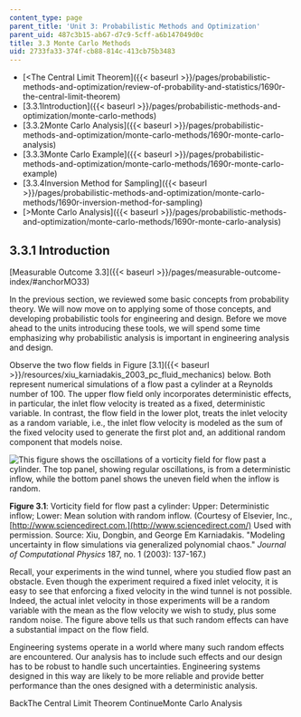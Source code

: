 ```yaml
---
content_type: page
parent_title: 'Unit 3: Probabilistic Methods and Optimization'
parent_uid: 487c3b15-ab67-d7c9-5cff-a6b147049d0c
title: 3.3 Monte Carlo Methods
uid: 2733fa33-374f-cb88-814c-413cb75b3483
---
```


*   [<The Central Limit Theorem]({{< baseurl >}}/pages/probabilistic-methods-and-optimization/review-of-probability-and-statistics/1690r-the-central-limit-theorem)
*   [3.3.1Introduction]({{< baseurl >}}/pages/probabilistic-methods-and-optimization/monte-carlo-methods)
*   [3.3.2Monte Carlo Analysis]({{< baseurl >}}/pages/probabilistic-methods-and-optimization/monte-carlo-methods/1690r-monte-carlo-analysis)
*   [3.3.3Monte Carlo Example]({{< baseurl >}}/pages/probabilistic-methods-and-optimization/monte-carlo-methods/1690r-monte-carlo-example)
*   [3.3.4Inversion Method for Sampling]({{< baseurl >}}/pages/probabilistic-methods-and-optimization/monte-carlo-methods/1690r-inversion-method-for-sampling)
*   [\>Monte Carlo Analysis]({{< baseurl >}}/pages/probabilistic-methods-and-optimization/monte-carlo-methods/1690r-monte-carlo-analysis)

3.3.1 Introduction
------------------

[Measurable Outcome 3.3]({{< baseurl >}}/pages/measurable-outcome-index/#anchorMO33)

In the previous section, we reviewed some basic concepts from probability theory. We will now move on to applying some of those concepts, and developing probabilistic tools for engineering and design. Before we move ahead to the units introducing these tools, we will spend some time emphasizing why probabilistic analysis is important in engineering analysis and design.

Observe the two flow fields in Figure [3.1]({{< baseurl >}}/resources/xiu_karniadakis_2003_pc_fluid_mechanics) below. Both represent numerical simulations of a flow past a cylinder at a Reynolds number of 100. The upper flow field only incorporates deterministic effects, in particular, the inlet flow velocity is treated as a fixed, deterministic variable. In contrast, the flow field in the lower plot, treats the inlet velocity as a random variable, i.e., the inlet flow velocity is modeled as the sum of the fixed velocity used to generate the first plot and, an additional random component that models noise.

![This figure shows the oscillations of a vorticity field for flow past a cylinder.  The top panel, showing regular oscillations, is from a deterministic inflow, while the bottom panel shows the uneven field when the inflow is random.](BASEURL_PLACEHOLDER/resources/xiu_karniadakis_2003_pc_fluid_mechanics)

**Figure 3.1**: Vorticity field for flow past a cylinder: Upper: Deterministic inflow; Lower: Mean solution with random inflow. (Courtesy of Elsevier, Inc., [http://www.sciencedirect.com.](http://www.sciencedirect.com/) Used with permission. Source: Xiu, Dongbin, and George Em Karniadakis. "Modeling uncertainty in flow simulations via generalized polynomial chaos." _Journal of Computational Physics_ 187, no. 1 (2003): 137-167.)

Recall, your experiments in the wind tunnel, where you studied flow past an obstacle. Even though the experiment required a fixed inlet velocity, it is easy to see that enforcing a fixed velocity in the wind tunnel is not possible. Indeed, the actual inlet velocity in those experiments will be a random variable with the mean as the flow velocity we wish to study, plus some random noise. The figure above tells us that such random effects can have a substantial impact on the flow field.

Engineering systems operate in a world where many such random effects are encountered. Our analysis has to include such effects and our design has to be robust to handle such uncertainties. Engineering systems designed in this way are likely to be more reliable and provide better performance than the ones designed with a deterministic analysis.

BackThe Central Limit Theorem ContinueMonte Carlo Analysis
